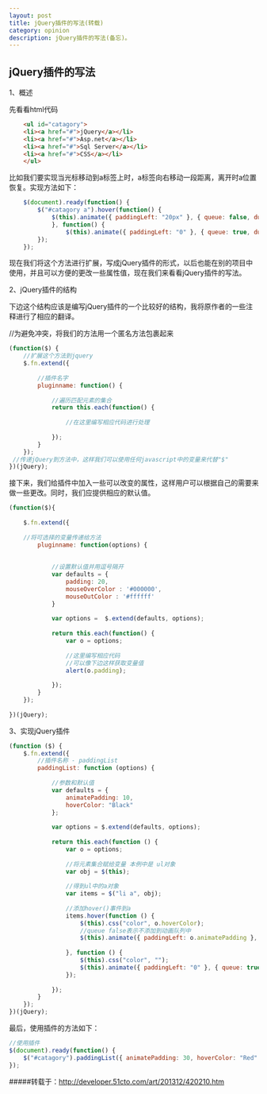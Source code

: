```yaml
---
layout: post
title: jQuery插件的写法(转载)
category: opinion
description: jQuery插件的写法(备忘)。
---
```


##									jQuery插件的写法
1、概述

先看看html代码

```html
	<ul id="catagory">
    <li><a href="#">jQuery</a></li> 
    <li><a href="#">Asp.net</a></li> 
    <li><a href="#">Sql Server</a></li> 
    <li><a href="#">CSS</a></li> 
	</ul> 
```	
	
比如我们要实现当光标移动到a标签上时，a标签向右移动一段距离，离开时a位置恢复。实现方法如下：

```javascript
	$(document).ready(function() { 
    	$("#catagory a").hover(function() { 
        	$(this).animate({ paddingLeft: "20px" }, { queue: false, duration: 500 }); 
    		}, function() { 
        		$(this).animate({ paddingLeft: "0" }, { queue: true, duration: 500 }); 
    	}); 
	}); 
```	
现在我们将这个方法进行扩展，写成jQuery插件的形式，以后也能在别的项目中使用，并且可以方便的更改一些属性值，现在我们来看看jQuery插件的写法。

2、jQuery插件的结构

下边这个结构应该是编写jQuery插件的一个比较好的结构，我将原作者的一些注释进行了相应的翻译。

//为避免冲突，将我们的方法用一个匿名方法包裹起来 
```javascript
(function($) { 
    //扩展这个方法到jquery 
    $.fn.extend({ 
 
        //插件名字 
        pluginname: function() { 
 
            //遍历匹配元素的集合 
            return this.each(function() { 
 
                //在这里编写相应代码进行处理  
 
            }); 
        } 
    }); 
 //传递jQuery到方法中，这样我们可以使用任何javascript中的变量来代替"$"       
})(jQuery);  
```	

接下来，我们给插件中加入一些可以改变的属性，这样用户可以根据自己的需要来做一些更改。同时，我们应提供相应的默认值。
```javascript
(function($){   
   
    $.fn.extend({    
           
    //将可选择的变量传递给方法 
        pluginname: function(options) {   
   
   
            //设置默认值并用逗号隔开 
            var defaults = {   
                padding: 20,   
                mouseOverColor : '#000000',   
                mouseOutColor : '#ffffff'   
            }   
                   
            var options =  $.extend(defaults, options);   
   
            return this.each(function() {   
                var o = options;   
                   
                //这里编写相应代码  
                //可以像下边这样获取变量值  
                alert(o.padding);   
               
            });   
        }   
    });   
       
})(jQuery);   
```	


3、实现jQuery插件

```javascript
(function ($) { 
    $.fn.extend({ 
        //插件名称 - paddingList 
        paddingList: function (options) { 
 
            //参数和默认值 
            var defaults = { 
                animatePadding: 10, 
                hoverColor: "Black" 
            }; 
 
            var options = $.extend(defaults, options); 
 
            return this.each(function () { 
                var o = options; 
 
                //将元素集合赋给变量 本例中是 ul对象  
                var obj = $(this); 
 
                //得到ul中的a对象 
                var items = $("li a", obj); 
 
                //添加hover()事件到a 
                items.hover(function () { 
                    $(this).css("color", o.hoverColor); 
                    //queue false表示不添加到动画队列中 
                    $(this).animate({ paddingLeft: o.animatePadding }, { queue: false, duration: 300 }); 
 
                }, function () { 
                    $(this).css("color", ""); 
                    $(this).animate({ paddingLeft: "0" }, { queue: true, duration: 300 }); 
                }); 
 
            }); 
        } 
    }); 
})(jQuery); 
```

最后，使用插件的方法如下：

```javascript
//使用插件 
$(document).ready(function() { 
    $("#catagory").paddingList({ animatePadding: 30, hoverColor: "Red" }); 
}); 
```

#####转载于：<http://developer.51cto.com/art/201312/420210.htm>




